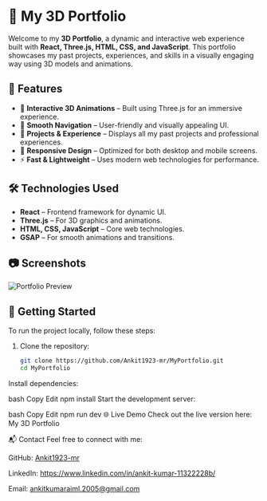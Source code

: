 # 🚀 My 3D Portfolio

Welcome to my **3D Portfolio**, a dynamic and interactive web experience built with **React, Three.js, HTML, CSS, and JavaScript**. This portfolio showcases my past projects, experiences, and skills in a visually engaging way using 3D models and animations.

## 🌟 Features
- 🎨 **Interactive 3D Animations** – Built using Three.js for an immersive experience.
- 🚀 **Smooth Navigation** – User-friendly and visually appealing UI.
- 📂 **Projects & Experience** – Displays all my past projects and professional experiences.
- 📱 **Responsive Design** – Optimized for both desktop and mobile screens.
- ⚡ **Fast & Lightweight** – Uses modern web technologies for performance.

## 🛠️ Technologies Used
- **React** – Frontend framework for dynamic UI.
- **Three.js** – For 3D graphics and animations.
- **HTML, CSS, JavaScript** – Core web technologies.
- **GSAP** – For smooth animations and transitions.

## 📷 Screenshots
![Portfolio Preview](https://your-image-link-here.com)

## 🚀 Getting Started
To run the project locally, follow these steps:

1. Clone the repository:
   ```bash
   git clone https://github.com/Ankit1923-mr/MyPortfolio.git
   cd MyPortfolio
Install dependencies:

bash
Copy
Edit
npm install
Start the development server:

bash
Copy
Edit
npm run dev
🌐 Live Demo
Check out the live version here: My 3D Portfolio

📬 Contact
Feel free to connect with me:

GitHub: [Ankit1923-mr](https://github.com/Ankit1923-mr)

LinkedIn: https://www.linkedin.com/in/ankit-kumar-11322228b/

Email: ankitkumaraiml.2005@gmail.com


